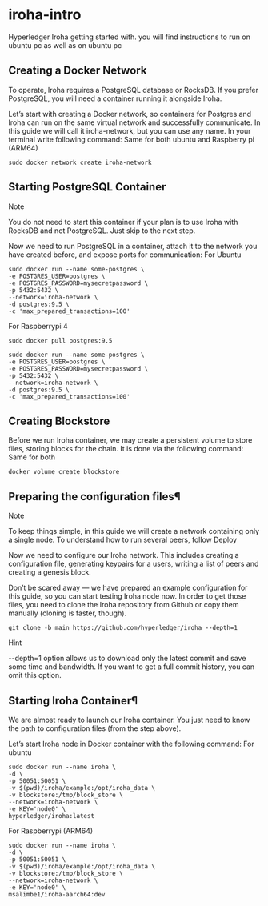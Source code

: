 # iroha-intro
Hyperledger Iroha getting started with. you will find instructions to run on ubuntu pc as well as on ubuntu pc 

## Creating a Docker Network

To operate, Iroha requires a PostgreSQL database or RocksDB. If you prefer PostgreSQL, you will need a container running it alongside Iroha.

Let’s start with creating a Docker network, so containers for Postgres and Iroha can run on the same virtual network and successfully communicate. In this guide we will call it iroha-network, but you can use any name. In your terminal write following command:
Same for both ubuntu and Raspberry pi (ARM64)
```
sudo docker network create iroha-network

```

## Starting PostgreSQL Container

Note

You do not need to start this container if your plan is to use Iroha with RocksDB and not PostgreSQL. Just skip to the next step.

Now we need to run PostgreSQL in a container, attach it to the network you have created before, and expose ports for communication:
For Ubuntu
```
sudo docker run --name some-postgres \
-e POSTGRES_USER=postgres \
-e POSTGRES_PASSWORD=mysecretpassword \
-p 5432:5432 \
--network=iroha-network \
-d postgres:9.5 \
-c 'max_prepared_transactions=100'

```
For Raspberrypi 4
```
sudo docker pull postgres:9.5
```
```
sudo docker run --name some-postgres \
-e POSTGRES_USER=postgres \
-e POSTGRES_PASSWORD=mysecretpassword \
-p 5432:5432 \
--network=iroha-network \
-d postgres:9.5 \
-c 'max_prepared_transactions=100'
```

## Creating Blockstore

Before we run Iroha container, we may create a persistent volume to store files, storing blocks for the chain. It is done via the following command:
Same for both
```
docker volume create blockstore
```
## Preparing the configuration files¶

Note

To keep things simple, in this guide we will create a network containing only a single node. To understand how to run several peers, follow Deploy

Now we need to configure our Iroha network. This includes creating a configuration file, generating keypairs for a users, writing a list of peers and creating a genesis block.

Don’t be scared away — we have prepared an example configuration for this guide, so you can start testing Iroha node now. In order to get those files, you need to clone the Iroha repository from Github or copy them manually (cloning is faster, though).
```
git clone -b main https://github.com/hyperledger/iroha --depth=1
```
Hint

--depth=1 option allows us to download only the latest commit and save some time and bandwidth. If you want to get a full commit history, you can omit this option.

## Starting Iroha Container¶

We are almost ready to launch our Iroha container. You just need to know the path to configuration files (from the step above).

Let’s start Iroha node in Docker container with the following command:
For ubuntu
```
sudo docker run --name iroha \
-d \
-p 50051:50051 \
-v $(pwd)/iroha/example:/opt/iroha_data \
-v blockstore:/tmp/block_store \
--network=iroha-network \
-e KEY='node0' \
hyperledger/iroha:latest

```
For Raspberrypi (ARM64)
```
sudo docker run --name iroha \
-d \
-p 50051:50051 \
-v $(pwd)/iroha/example:/opt/iroha_data \
-v blockstore:/tmp/block_store \
--network=iroha-network \
-e KEY='node0' \
msalimbe1/iroha-aarch64:dev
```
